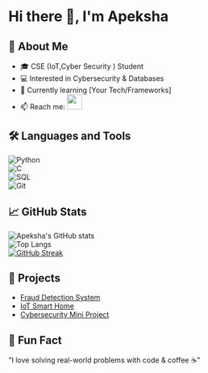 # Hi there 👋, I'm Apeksha  

## 🚀 About Me  
- 🎓 CSE (IoT,Cyber Security ) Student  
- 💻 Interested in Cybersecurity & Databases  
- 🌱 Currently learning [Your Tech/Frameworks]  
- 📫 Reach me: [<img src="https://img.icons8.com/color/48/000000/linkedin.png" width="30"/>](https://www.linkedin.com/in/apeksha-bhat110305/)

## 🛠 Languages and Tools  
![Python](https://img.shields.io/badge/-Python-333?style=flat&logo=python)  
![C](https://img.shields.io/badge/-C-333?style=flat&logo=c)  
![SQL](https://img.shields.io/badge/-SQL-333?style=flat&logo=mysql)  
![Git](https://img.shields.io/badge/-Git-333?style=flat&logo=git)  

## 📈 GitHub Stats  
![Apeksha's GitHub stats](https://github-readme-stats.vercel.app/api?username=anamika6249&show_icons=true&theme=radical)  
![Top Langs](https://github-readme-stats.vercel.app/api/top-langs/?username=anamika6249&layout=compact&theme=radical)  
[![GitHub Streak](https://github-readme-streak-stats.herokuapp.com/?anamika6249&theme=radical)](https://git.io/streak-stats)
## 🔗 Projects  
- [Fraud Detection System](https://github.com/yourusername/fraud-detection)  
- [IoT Smart Home](https://github.com/yourusername/iot-smart-home)  
- [Cybersecurity Mini Project](https://github.com/yourusername/cybersec-mini)  

## 🌟 Fun Fact  
"I love solving real-world problems with code & coffee ☕"

<!--
**anamika6249/anamika6249** is a ✨ _special_ ✨ repository because its `README.md` (this file) appears on your GitHub profile.

Here are some ideas to get you started:

- 🔭 I’m currently working on ...
- 🌱 I’m currently learning ...
- 👯 I’m looking to collaborate on ...
- 🤔 I’m looking for help with ...
- 💬 Ask me about ...
- 📫 How to reach me: ...
- 😄 Pronouns: ...
- ⚡ Fun fact: ...
-->
